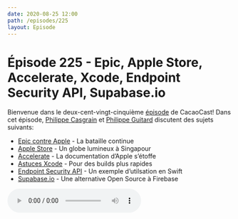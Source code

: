 ```yaml
---
date: 2020-08-25 12:00
path: /episodes/225
layout: Episode
---
```

# Épisode 225 - Epic, Apple Store, Accelerate, Xcode, Endpoint Security API, Supabase.io
<p>Bienvenue dans le deux-cent-vingt-cinqui&egrave;me&nbsp;<a href="https://archive.org/download/cacaocast/cacaocast_225.mp3" title="CacaoCast Episode 225">épisode</a> de CacaoCast! Dans cet épisode, <a href="http://www.twitter.com/philippec" title="Philippe Casgrain sur Twitter">Philippe Casgrain</a> et <a href="http://www.twitter.com/cacaocast" title="Philippe Guitard sur Twitter">Philippe Guitard</a> discutent des sujets suivants:</p>
<ul>
<li><a href="https://www.engadget.com/microsoft-supports-epic-in-apple-dispute-185640104.html" title="Epic contre Apple">Epic contre Apple</a> - La bataille continue</li>
<li><a href="https://www.theverge.com/2020/8/24/21399749/apple-store-retail-singapore-floating-design-marina-bay-sands" title="Apple Store">Apple Store</a> - Un globe lumineux à Singapour</li>
<li><a href="https://developer.apple.com/accelerate/" title="Accelerate">Accelerate</a> - La documentation d’Apple s’étoffe</li>
<li><a href="https://www.noodlesoft.com/blog/2020/08/24/a-couple-of-random-xcode-tips-to-speed-up-your-builds/" title="Astuces Xcode">Astuces Xcode</a> - Pour des builds plus rapides</li>
<li><a href="https://blog.trailofbits.com/2020/08/12/sinter-new-user-mode-security-enforcement-for-macos/" title="Endpoint Security API">Endpoint Security API</a> - Un exemple d’utilsation en Swift</li>
<li><a href="https://supabase.io/blog/2020/08/05/supabase-auth/" title="Supabase.io">Supabase.io</a> - Une alternative Open Source à Firebase</li>
</ul>
<p><audio controls><source src="https://archive.org/download/cacaocast/cacaocast_225.mp3" type="audio/mpeg"><source src="https://archive.org/download/cacaocast/cacaocast_225.mp3" type="audio/mp4">Votre navigateur ne supporte pas l'élément audio / Your browser does not support the audio element.</audio></p>
